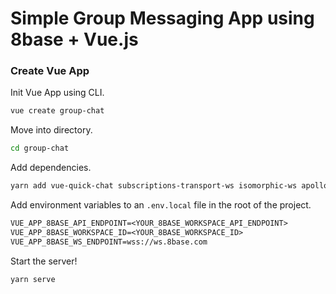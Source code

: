 # Simple Group Messaging App using 8base + Vue.js

### Create Vue App

Init Vue App using CLI.

```sh
vue create group-chat
```

Move into directory.

```sh
cd group-chat
```

Add dependencies.

```sh
yarn add vue-quick-chat subscriptions-transport-ws isomorphic-ws apollo-link-http apollo-cache-inmemory apollo-boost graphql graphql-tag
```

Add environment variables to an `.env.local` file in the root of the project.

```txt
VUE_APP_8BASE_API_ENDPOINT=<YOUR_8BASE_WORKSPACE_API_ENDPOINT>
VUE_APP_8BASE_WORKSPACE_ID=<YOUR_8BASE_WORKSPACE_ID>
VUE_APP_8BASE_WS_ENDPOINT=wss://ws.8base.com
```

Start the server!
```sh
yarn serve
```
